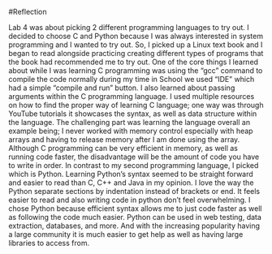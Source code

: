 #Reflection


Lab 4 was about picking 2 different programming languages to try out. I decided to choose C and Python because I was always interested in system programming and I wanted to try out. So, I picked up a Linux text book and I began to read alongside practicing creating different types of programs that the book had recommended me to try out. One of the core things I learned about while I was learning C programming was using the “gcc” command to compile the code normally during my time in School we used “IDE” which had a simple “compile and run” button. I also learned about passing arguments within the C programming language. I used multiple resources on how to find the proper way of learning C language; one way was through YouTube tutorials it showcases the syntax, as well as data structure within the language. The challenging part was learning the language overall an example being; I never worked with memory control especially with heap arrays and having to release memory after I am done using the array. Although C programming can be very efficient in memory, as well as running code faster, the disadvantage will be the amount of code you have to write in order. In contrast to my second programming language, I picked which is Python. Learning Python’s syntax seemed to be straight forward and easier to read than C, C++ and Java in my opinion. I love the way the Python separate sections by indentation instead of brackets or end. It feels easier to read and also writing code in python don’t feel overwhelming. I chose Python because efficient syntax allows me to just code faster as well as following the code much easier. Python can be used in web testing, data extraction, databases, and more. And with the increasing popularity having a large community it is much easier to get help as well as having large libraries to access from.
